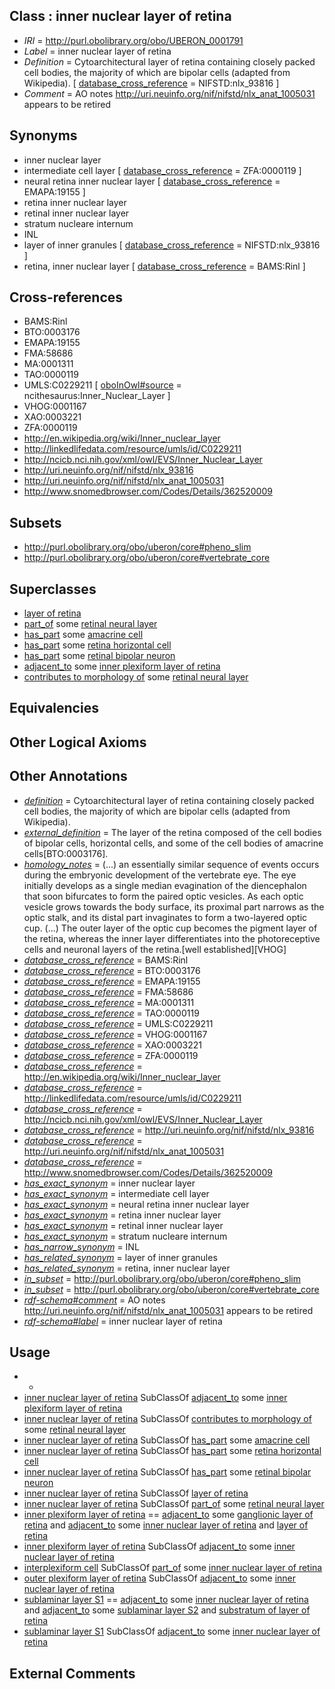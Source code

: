 
## Class : inner nuclear layer of retina

 * *IRI* = http://purl.obolibrary.org/obo/UBERON_0001791
 * *Label* = inner nuclear layer of retina
 * *Definition* = Cytoarchitectural layer of retina containing closely packed cell bodies, the majority of which are bipolar cells (adapted from Wikipedia). [ [database_cross_reference](../../ef/oboInOwl#hasDbXref.md) = NIFSTD:nlx_93816 ]
 * *Comment* = AO notes http://uri.neuinfo.org/nif/nifstd/nlx_anat_1005031 appears to be retired

## Synonyms

 * inner nuclear layer
 * intermediate cell layer [ [database_cross_reference](../../ef/oboInOwl#hasDbXref.md) = ZFA:0000119 ]
 * neural retina inner nuclear layer [ [database_cross_reference](../../ef/oboInOwl#hasDbXref.md) = EMAPA:19155 ]
 * retina inner nuclear layer
 * retinal inner nuclear layer
 * stratum nucleare internum
 * INL
 * layer of inner granules [ [database_cross_reference](../../ef/oboInOwl#hasDbXref.md) = NIFSTD:nlx_93816 ]
 * retina, inner nuclear layer [ [database_cross_reference](../../ef/oboInOwl#hasDbXref.md) = BAMS:Rinl ]

## Cross-references

 * BAMS:Rinl
 * BTO:0003176
 * EMAPA:19155
 * FMA:58686
 * MA:0001311
 * TAO:0000119
 * UMLS:C0229211 [ [oboInOwl#source](../../ce/oboInOwl#source.md) = ncithesaurus:Inner_Nuclear_Layer ]
 * VHOG:0001167
 * XAO:0003221
 * ZFA:0000119
 * http://en.wikipedia.org/wiki/Inner_nuclear_layer
 * http://linkedlifedata.com/resource/umls/id/C0229211
 * http://ncicb.nci.nih.gov/xml/owl/EVS/Inner_Nuclear_Layer
 * http://uri.neuinfo.org/nif/nifstd/nlx_93816
 * http://uri.neuinfo.org/nif/nifstd/nlx_anat_1005031
 * http://www.snomedbrowser.com/Codes/Details/362520009

## Subsets

 * http://purl.obolibrary.org/obo/uberon/core#pheno_slim
 * http://purl.obolibrary.org/obo/uberon/core#vertebrate_core

## Superclasses

 * [layer of retina](../../UBERON/81/UBERON_0001781.md)
 * [part_of](../../BFO/50/BFO_0000050.md) some [retinal neural layer](../../UBERON/02/UBERON_0003902.md)
 * [has_part](../../BFO/51/BFO_0000051.md) some [amacrine cell](../../CL/61/CL_0000561.md)
 * [has_part](../../BFO/51/BFO_0000051.md) some [retina horizontal cell](../../CL/45/CL_0000745.md)
 * [has_part](../../BFO/51/BFO_0000051.md) some [retinal bipolar neuron](../../CL/48/CL_0000748.md)
 * [adjacent_to](../../RO/20/RO_0002220.md) some [inner plexiform layer of retina](../../UBERON/95/UBERON_0001795.md)
 * [contributes to morphology of](../../RO/33/RO_0002433.md) some [retinal neural layer](../../UBERON/02/UBERON_0003902.md)

## Equivalencies


## Other Logical Axioms


## Other Annotations

 * *[definition](../../IAO/15/IAO_0000115.md)* = Cytoarchitectural layer of retina containing closely packed cell bodies, the majority of which are bipolar cells (adapted from Wikipedia).
 * *[external_definition](../../UBPROP/01/UBPROP_0000001.md)* = The layer of the retina composed of the cell bodies of bipolar cells, horizontal cells, and some of the cell bodies of amacrine cells[BTO:0003176].
 * *[homology_notes](../../UBPROP/03/UBPROP_0000003.md)* = (...) an essentially similar sequence of events occurs during the embryonic development of the vertebrate eye. The eye initially develops as a single median evagination of the diencephalon that soon bifurcates to form the paired optic vesicles. As each optic vesicle grows towards the body surface, its proximal part narrows as the optic stalk, and its distal part invaginates to form a two-layered optic cup. (...) The outer layer of the optic cup becomes the pigment layer of the retina, whereas the inner layer differentiates into the photoreceptive cells and neuronal layers of the retina.[well established][VHOG]
 * *[database_cross_reference](../../ef/oboInOwl#hasDbXref.md)* = BAMS:Rinl
 * *[database_cross_reference](../../ef/oboInOwl#hasDbXref.md)* = BTO:0003176
 * *[database_cross_reference](../../ef/oboInOwl#hasDbXref.md)* = EMAPA:19155
 * *[database_cross_reference](../../ef/oboInOwl#hasDbXref.md)* = FMA:58686
 * *[database_cross_reference](../../ef/oboInOwl#hasDbXref.md)* = MA:0001311
 * *[database_cross_reference](../../ef/oboInOwl#hasDbXref.md)* = TAO:0000119
 * *[database_cross_reference](../../ef/oboInOwl#hasDbXref.md)* = UMLS:C0229211
 * *[database_cross_reference](../../ef/oboInOwl#hasDbXref.md)* = VHOG:0001167
 * *[database_cross_reference](../../ef/oboInOwl#hasDbXref.md)* = XAO:0003221
 * *[database_cross_reference](../../ef/oboInOwl#hasDbXref.md)* = ZFA:0000119
 * *[database_cross_reference](../../ef/oboInOwl#hasDbXref.md)* = http://en.wikipedia.org/wiki/Inner_nuclear_layer
 * *[database_cross_reference](../../ef/oboInOwl#hasDbXref.md)* = http://linkedlifedata.com/resource/umls/id/C0229211
 * *[database_cross_reference](../../ef/oboInOwl#hasDbXref.md)* = http://ncicb.nci.nih.gov/xml/owl/EVS/Inner_Nuclear_Layer
 * *[database_cross_reference](../../ef/oboInOwl#hasDbXref.md)* = http://uri.neuinfo.org/nif/nifstd/nlx_93816
 * *[database_cross_reference](../../ef/oboInOwl#hasDbXref.md)* = http://uri.neuinfo.org/nif/nifstd/nlx_anat_1005031
 * *[database_cross_reference](../../ef/oboInOwl#hasDbXref.md)* = http://www.snomedbrowser.com/Codes/Details/362520009
 * *[has_exact_synonym](../../ym/oboInOwl#hasExactSynonym.md)* = inner nuclear layer
 * *[has_exact_synonym](../../ym/oboInOwl#hasExactSynonym.md)* = intermediate cell layer
 * *[has_exact_synonym](../../ym/oboInOwl#hasExactSynonym.md)* = neural retina inner nuclear layer
 * *[has_exact_synonym](../../ym/oboInOwl#hasExactSynonym.md)* = retina inner nuclear layer
 * *[has_exact_synonym](../../ym/oboInOwl#hasExactSynonym.md)* = retinal inner nuclear layer
 * *[has_exact_synonym](../../ym/oboInOwl#hasExactSynonym.md)* = stratum nucleare internum
 * *[has_narrow_synonym](../../ym/oboInOwl#hasNarrowSynonym.md)* = INL
 * *[has_related_synonym](../../ym/oboInOwl#hasRelatedSynonym.md)* = layer of inner granules
 * *[has_related_synonym](../../ym/oboInOwl#hasRelatedSynonym.md)* = retina, inner nuclear layer
 * *[in_subset](../../et/oboInOwl#inSubset.md)* = http://purl.obolibrary.org/obo/uberon/core#pheno_slim
 * *[in_subset](../../et/oboInOwl#inSubset.md)* = http://purl.obolibrary.org/obo/uberon/core#vertebrate_core
 * *[rdf-schema#comment](../../nt/rdf-schema#comment.md)* = AO notes http://uri.neuinfo.org/nif/nifstd/nlx_anat_1005031 appears to be retired
 * *[rdf-schema#label](../../el/rdf-schema#label.md)* = inner nuclear layer of retina

## Usage

 * -
 * [inner nuclear layer of retina](../../UBERON/91/UBERON_0001791.md) SubClassOf [adjacent_to](../../RO/20/RO_0002220.md) some [inner plexiform layer of retina](../../UBERON/95/UBERON_0001795.md)
 * [inner nuclear layer of retina](../../UBERON/91/UBERON_0001791.md) SubClassOf [contributes to morphology of](../../RO/33/RO_0002433.md) some [retinal neural layer](../../UBERON/02/UBERON_0003902.md)
 * [inner nuclear layer of retina](../../UBERON/91/UBERON_0001791.md) SubClassOf [has_part](../../BFO/51/BFO_0000051.md) some [amacrine cell](../../CL/61/CL_0000561.md)
 * [inner nuclear layer of retina](../../UBERON/91/UBERON_0001791.md) SubClassOf [has_part](../../BFO/51/BFO_0000051.md) some [retina horizontal cell](../../CL/45/CL_0000745.md)
 * [inner nuclear layer of retina](../../UBERON/91/UBERON_0001791.md) SubClassOf [has_part](../../BFO/51/BFO_0000051.md) some [retinal bipolar neuron](../../CL/48/CL_0000748.md)
 * [inner nuclear layer of retina](../../UBERON/91/UBERON_0001791.md) SubClassOf [layer of retina](../../UBERON/81/UBERON_0001781.md)
 * [inner nuclear layer of retina](../../UBERON/91/UBERON_0001791.md) SubClassOf [part_of](../../BFO/50/BFO_0000050.md) some [retinal neural layer](../../UBERON/02/UBERON_0003902.md)
 * [inner plexiform layer of retina](../../UBERON/95/UBERON_0001795.md) == [adjacent_to](../../RO/20/RO_0002220.md) some [ganglionic layer of retina](../../UBERON/92/UBERON_0001792.md) and [adjacent_to](../../RO/20/RO_0002220.md) some [inner nuclear layer of retina](../../UBERON/91/UBERON_0001791.md) and [layer of retina](../../UBERON/81/UBERON_0001781.md)
 * [inner plexiform layer of retina](../../UBERON/95/UBERON_0001795.md) SubClassOf [adjacent_to](../../RO/20/RO_0002220.md) some [inner nuclear layer of retina](../../UBERON/91/UBERON_0001791.md)
 * [interplexiform cell](../../CL/04/CL_0011104.md) SubClassOf [part_of](../../BFO/50/BFO_0000050.md) some [inner nuclear layer of retina](../../UBERON/91/UBERON_0001791.md)
 * [outer plexiform layer of retina](../../UBERON/90/UBERON_0001790.md) SubClassOf [adjacent_to](../../RO/20/RO_0002220.md) some [inner nuclear layer of retina](../../UBERON/91/UBERON_0001791.md)
 * [sublaminar layer S1](../../UBERON/22/UBERON_0008922.md) == [adjacent_to](../../RO/20/RO_0002220.md) some [inner nuclear layer of retina](../../UBERON/91/UBERON_0001791.md) and [adjacent_to](../../RO/20/RO_0002220.md) some [sublaminar layer S2](../../UBERON/23/UBERON_0008923.md) and [substratum of layer of retina](../../UBERON/21/UBERON_0008921.md)
 * [sublaminar layer S1](../../UBERON/22/UBERON_0008922.md) SubClassOf [adjacent_to](../../RO/20/RO_0002220.md) some [inner nuclear layer of retina](../../UBERON/91/UBERON_0001791.md)

## External Comments

